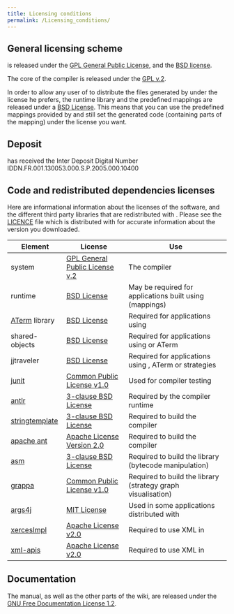 ```yaml
---
title: Licensing conditions
permalink: /Licensing_conditions/
---
```


General licensing scheme
------------------------

is released under the [GPL General Public License](http://www.opensource.org/licenses/gpl-2.0.php), and the [BSD license](http://www.opensource.org/licenses/bsd-license.php).

The core of the compiler is released under the [GPL v.2](http://www.opensource.org/licenses/gpl-2.0.php).

In order to allow any user of to distribute the files generated by under the license he prefers, the runtime library and the predefined mappings are released under a [BSD License](http://www.opensource.org/licenses/bsd-license.php). This means that you can use the predefined mappings provided by and still set the generated code (containing parts of the mapping) under the license you want.

Deposit
-------

has received the Inter Deposit Digital Number IDDN.FR.001.130053.000.S.P.2005.000.10400

Code and redistributed dependencies licenses
--------------------------------------------

Here are informational information about the licenses of the software, and the different third party libraries that are redistributed with . Please see the [LICENCE](http://gforge.inria.fr/plugins/scmsvn/viewcvs.php/jtom/trunk/LICENCE?root=tom&view=log) file which is distributed with for accurate information about the version you downloaded.

| Element                                                                  | License                                                                          | Use                                                          |
|--------------------------------------------------------------------------|----------------------------------------------------------------------------------|--------------------------------------------------------------|
| system                                                                   | [GPL General Public License v.2](http://www.opensource.org/licenses/gpl-2.0.php) | The compiler                                                 |
| runtime                                                                  | [BSD License](http://www.opensource.org/licenses/bsd-license.php)                | May be required for applications built using (mappings)      |
| [ATerm](http://www.meta-environment.org/Meta-Environment/ATerms) library | [BSD License](http://www.opensource.org/licenses/bsd-license.php)                | Required for applications using                              |
| shared-objects                                                           | [BSD License](http://www.opensource.org/licenses/bsd-license.php)                | Required for applications using or ATerm                     |
| jjtraveler                                                               | [BSD License](http://www.opensource.org/licenses/bsd-license.php)                | Required for applications using , ATerm or strategies        |
| [junit](http://www.junit.org/)                                           | [Common Public License v1.0](http://www.opensource.org/licenses/cpl1.0.php)      | Used for compiler testing                                    |
| [antlr](http://www.antlr.org/)                                           | [3-clause BSD License](http://www.antlr.org/license.html)                        | Required by the compiler runtime                             |
| [stringtemplate](http://www.stringtemplate.org/)                         | [3-clause BSD License](http://www.stringtemplate.org/license.html)               | Required to build the compiler                               |
| [apache ant](http://ant.apache.org/)                                     | [Apache License Version 2.0](http://ant.apache.org/license.html)                 | Required to build the compiler                               |
| [asm](http://asm.objectweb.org/)                                         | [3-clause BSD License](http://asm.objectweb.org/license.html)                    | Required to build the library (bytecode manipulation)        |
| [grappa](http://www.research.att.com/~john/Grappa/)                      | [Common Public License v1.0](http://www.graphviz.org/License.php)                | Required to build the library (strategy graph visualisation) |
| [args4j](http://args4j.dev.java.net/)                                    | [MIT License](http://www.opensource.org/licenses/mit-license.php)                | Used in some applications distributed with                   |
| [xercesImpl](http://xerces.apache.org/xerces2-j/)                        | [Apache License v2.0](http://www.apache.org/licenses/LICENSE-2.0)                | Required to use XML in                                       |
| [xml-apis](http://xerces.apache.org/xerces2-j/javadocs/api/)             | [Apache License v2.0](http://www.apache.org/licenses/LICENSE-2.0)                | Required to use XML in                                       |

Documentation
-------------

The manual, as well as the other parts of the wiki, are released under the [GNU Free Documentation License 1.2](http://en.wikipedia.org/wiki/GNU_Free_Documentation_License).